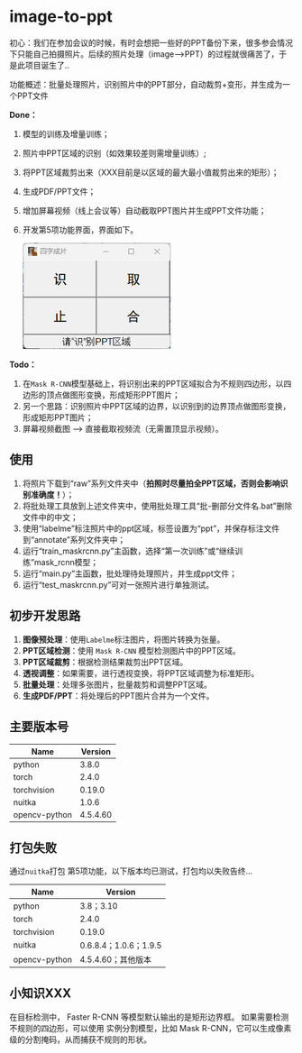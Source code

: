 # image-to-ppt
初心：我们在参加会议的时候，有时会想把一些好的PPT备份下来，很多参会情况下只能自己拍摄照片。后续的照片处理（image——>PPT）的过程就很痛苦了，于是此项目诞生了..

功能概述：批量处理照片，识别照片中的PPT部分，自动裁剪+变形，并生成为一个PPT文件

**Done：**

1. 模型的训练及增量训练；

2. 照片中PPT区域的识别（如效果较差则需增量训练）;

3. 将PPT区域裁剪出来（XXX目前是以区域的最大最小值裁剪出来的矩形）；

4. 生成PDF/PPT文件；

5. 增加屏幕视频（线上会议等）自动截取PPT图片并生成PPT文件功能；

6. 开发第5项功能界面，界面如下。

   ![image-20241203133712834](README.assets/image-20241203133712834.png)

**Todo：**

1. 在`Mask R-CNN`模型基础上，将识别出来的PPT区域拟合为不规则四边形，以四边形的顶点做图形变换，形成矩形PPT图片；
2. 另一个思路：识别照片中PPT区域的边界，以识别到的边界顶点做图形变换，形成矩形PPT图片；
3. 屏幕视频截图 ——> 直接截取视频流（无需置顶显示视频）。

## 使用

1. 将照片下载到“raw”系列文件夹中（**拍照时尽量拍全PPT区域，否则会影响识别准确度！**）；
2. 将批处理工具放到上述文件夹中，使用批处理工具“批-删部分文件名.bat”删除文件中的中文；
3. 使用“labelme”标注照片中的ppt区域，标签设置为“ppt”，并保存标注文件到“annotate”系列文件夹中；
4. 运行“train_maskrcnn.py”主函数，选择“第一次训练”或“继续训练”mask_rcnn模型；
5. 运行“main.py”主函数，批处理待处理照片，并生成ppt文件；
6. 运行“test_maskrcnn.py”可对一张照片进行单独测试。

## 初步开发思路

1. **图像预处理**：使用`Labelme`标注图片，将图片转换为张量。
2. **PPT区域检测**：使用 `Mask R-CNN` 模型检测图片中的PPT区域。
3. **PPT区域裁剪**：根据检测结果裁剪出PPT区域。
4. **透视调整**：如果需要，进行透视变换，将PPT区域调整为标准矩形。
5. **批量处理**：处理多张图片，批量裁剪和调整PPT区域。
6. **生成PDF/PPT**：将处理后的PPT图片合并为一个文件。

## 主要版本号

| Name | Version |
| ---- | ------- |
| python |          3.8.0 |
| torch |                     2.4.0 |
| torchvision |               0.19.0 |
| nuitka         | 1.0.6       |
| opencv-python | 4.5.4.60 |

## 打包失败

通过`nuitka`打包 第5项功能，以下版本均已测试，打包均以失败告终...

| Name          | Version               |
| ------------- | --------------------- |
| python        | 3.8；3.10             |
| torch         | 2.4.0                 |
| torchvision   | 0.19.0                |
| nuitka        | 0.6.8.4；1.0.6；1.9.5 |
| opencv-python | 4.5.4.60；其他版本    |

## 小知识XXX

在目标检测中， Faster R-CNN 等模型默认输出的是矩形边界框。
如果需要检测不规则的四边形，可以使用 实例分割模型，比如 Mask R-CNN，它可以生成像素级的分割掩码，从而捕获不规则的形状。
